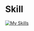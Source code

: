 # Skill
[![My Skills](https://skillicons.dev/icons?i=js,html,css,tailwind,react,vue,angular,next,python,docker,bun,mongodb,mysql,postgresql,figma,&theme=dark)](https://skillicons.dev)
